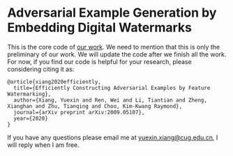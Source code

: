 # Adversarial Example Generation by Embedding Digital Watermarks
This is the core code of [our work](https://arxiv.org/abs/2009.05107). We need to mention that this is only the preliminary of our work. We will update the code after we finish all the work. For now, if you find our code is helpful for your research, please considering citing it as:

    @article{xiang2020efficiently,
      title={Efficiently Constructing Adversarial Examples by Feature Watermarking},
      author={Xiang, Yuexin and Ren, Wei and Li, Tiantian and Zheng, Xianghan and Zhu, Tianqing and Choo, Kim-Kwang Raymond},
      journal={arXiv preprint arXiv:2009.05107},
      year={2020}
    }

If you have any questions please email me at yuexin.xiang@cug.edu.cn, I will reply when I am free.
